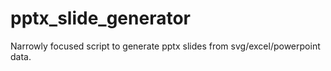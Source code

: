 # pptx_slide_generator
Narrowly focused script to generate pptx slides from svg/excel/powerpoint data.
